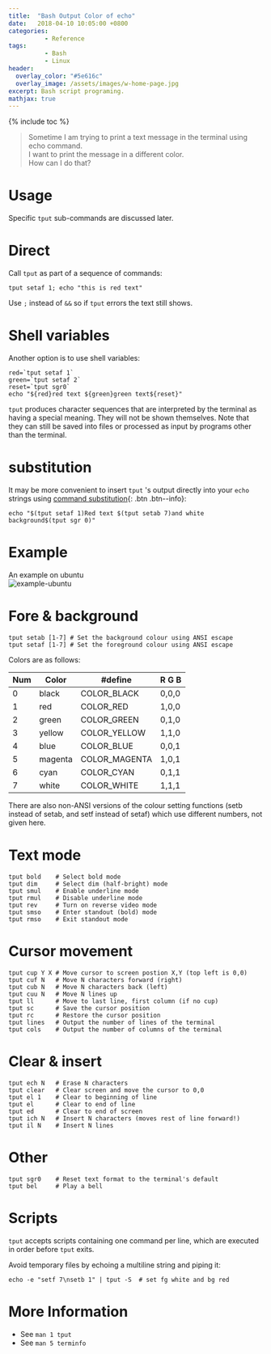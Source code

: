 ```yaml
---
title:  "Bash Output Color of echo"
date:   2018-04-10 10:05:00 +0800
categories:
          - Reference
tags:          
          - Bash
          - Linux
header:
  overlay_color: "#5e616c"
  overlay_image: /assets/images/w-home-page.jpg
excerpt: Bash script programing.
mathjax: true
---
```



{% include toc %}

> Sometime I am trying to print a text message in the terminal using echo command.  
I want to print the message in a different color.  
How can I do that?  

# Usage

Specific `tput` sub-commands are discussed later.


# Direct 
Call `tput` as part of a sequence of commands:

```
tput setaf 1; echo "this is red text"
```
Use `;` instead of `&&` so if `tput` errors the text still shows.

# Shell variables

Another option is to use shell variables:

```
red=`tput setaf 1`
green=`tput setaf 2`
reset=`tput sgr0`
echo "${red}red text ${green}green text${reset}"
```

`tput` produces character sequences that are interpreted by the terminal as having a special meaning. They will not be shown themselves. Note that they can still be saved into files or processed as input by programs other than the terminal.

# substitution

It may be more convenient to insert `tput` 's output directly into your `echo` strings using [command substitution][command-substitution]{: .btn .btn--info}:

```
echo "$(tput setaf 1)Red text $(tput setab 7)and white background$(tput sgr 0)"
```

# Example

An example on ubuntu  
![example-ubuntu][example-ubuntu]

# Fore & background

```
tput setab [1-7] # Set the background colour using ANSI escape
tput setaf [1-7] # Set the foreground colour using ANSI escape
```
Colors are as follows:

Num|Color|#define|R G B
-|-|-|-
0    |black     |COLOR_BLACK     |0,0,0
1    |red       |COLOR_RED       |1,0,0
2    |green     |COLOR_GREEN     |0,1,0
3    |yellow    |COLOR_YELLOW    |1,1,0
4    |blue      |COLOR_BLUE      |0,0,1
5    |magenta   |COLOR_MAGENTA   |1,0,1
6    |cyan      |COLOR_CYAN      |0,1,1
7    |white     |COLOR_WHITE     |1,1,1 


There are also non-ANSI versions of the colour setting functions (setb instead of setab, and setf instead of setaf) which use different numbers, not given here.

# Text mode

```
tput bold    # Select bold mode
tput dim     # Select dim (half-bright) mode
tput smul    # Enable underline mode
tput rmul    # Disable underline mode
tput rev     # Turn on reverse video mode
tput smso    # Enter standout (bold) mode
tput rmso    # Exit standout mode
```
# Cursor movement

```
tput cup Y X # Move cursor to screen postion X,Y (top left is 0,0)
tput cuf N   # Move N characters forward (right)
tput cub N   # Move N characters back (left)
tput cuu N   # Move N lines up
tput ll      # Move to last line, first column (if no cup)
tput sc      # Save the cursor position
tput rc      # Restore the cursor position
tput lines   # Output the number of lines of the terminal
tput cols    # Output the number of columns of the terminal
```

# Clear & insert

```
tput ech N   # Erase N characters
tput clear   # Clear screen and move the cursor to 0,0
tput el 1    # Clear to beginning of line
tput el      # Clear to end of line
tput ed      # Clear to end of screen
tput ich N   # Insert N characters (moves rest of line forward!)
tput il N    # Insert N lines
```

# Other

```
tput sgr0    # Reset text format to the terminal's default
tput bel     # Play a bell
```

# Scripts

`tput` accepts scripts containing one command per line, which are executed in order before `tput` exits.

Avoid temporary files by echoing a multiline string and piping it:

```
echo -e "setf 7\nsetb 1" | tput -S  # set fg white and bg red
```

# More Information 

* See `man 1 tput`
* See `man 5 terminfo`

[command-substitution]: http://tldp.org/LDP/abs/html/commandsub.html
[example-ubuntu]: {{site.url}}{{site.baseurl}}/assets/images/posts/BashOutputColor001.png

